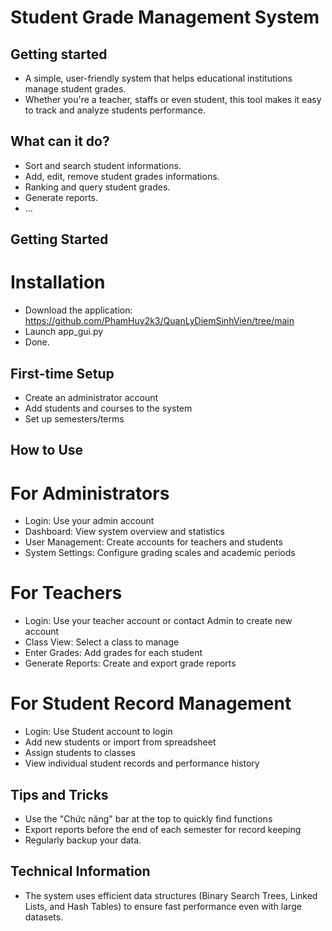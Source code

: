 
# Student Grade Management System

## Getting started

- A simple, user-friendly system that helps educational institutions manage student grades. 
- Whether you're a teacher, staffs or even student, this tool makes it easy to track and analyze students performance.

## What can it do? 

- Sort and search student informations.
- Add, edit, remove student grades informations.
- Ranking and query student grades.
- Generate reports.
- ...

## Getting Started
# Installation

- Download the application: https://github.com/PhamHuy2k3/QuanLyDiemSinhVien/tree/main 
- Launch app_gui.py
- Done.

## First-time Setup 

- Create an administrator account
- Add students and courses to the system
- Set up semesters/terms

## How to Use 
# For Administrators

- Login: Use your admin account 
- Dashboard: View system overview and statistics
- User Management: Create accounts for teachers and students
- System Settings: Configure grading scales and academic periods

# For Teachers

- Login: Use your teacher account or contact Admin to create new account
- Class View: Select a class to manage
- Enter Grades: Add grades for each student
- Generate Reports: Create and export grade reports

# For Student Record Management

- Login: Use Student account to login
- Add new students or import from spreadsheet
- Assign students to classes
- View individual student records and performance history

## Tips and Tricks 

- Use the "Chức năng" bar at the top to quickly find functions
- Export reports before the end of each semester for record keeping
- Regularly backup your data.


## Technical Information 

- The system uses efficient data structures (Binary Search Trees, Linked Lists, and Hash Tables)
  to ensure fast performance even with large datasets.
